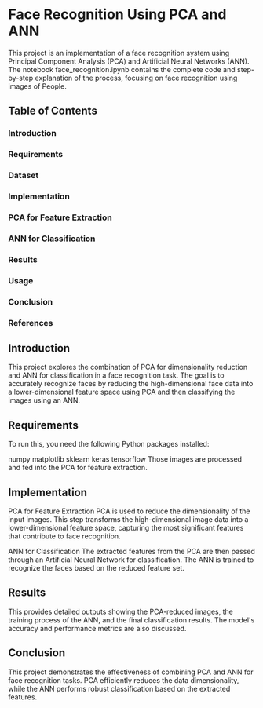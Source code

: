 # Face Recognition Using PCA and ANN

This project is an implementation of a face recognition system using Principal Component Analysis (PCA) and Artificial Neural Networks (ANN). The notebook face_recognition.ipynb contains the complete code and step-by-step explanation of the process, focusing on face recognition using images of People.

## Table of Contents
### Introduction
### Requirements
### Dataset
### Implementation
### PCA for Feature Extraction
### ANN for Classification
### Results
### Usage
### Conclusion
### References
## Introduction
This project explores the combination of PCA for dimensionality reduction and ANN for classification in a face recognition task. The goal is to accurately recognize faces by reducing the high-dimensional face data into a lower-dimensional feature space using PCA and then classifying the images using an ANN.

## Requirements
To run this, you need the following Python packages installed:

numpy
matplotlib
sklearn
keras
tensorflow
Those images are processed and fed into the PCA for feature extraction.

## Implementation
PCA for Feature Extraction
PCA is used to reduce the dimensionality of the input images. This step transforms the high-dimensional image data into a lower-dimensional feature space, capturing the most significant features that contribute to face recognition.

ANN for Classification
The extracted features from the PCA are then passed through an Artificial Neural Network for classification. The ANN is trained to recognize the faces based on the reduced feature set.

## Results
This provides detailed outputs showing the PCA-reduced images, the training process of the ANN, and the final classification results. The model's accuracy and performance metrics are also discussed.

## Conclusion
This project demonstrates the effectiveness of combining PCA and ANN for face recognition tasks. PCA efficiently reduces the data dimensionality, while the ANN performs robust classification based on the extracted features.
